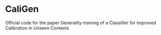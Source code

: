 # CaliGen
Official code for the paper Generality-training of a Classifier for Improved Calibration in Unseen Contexts
